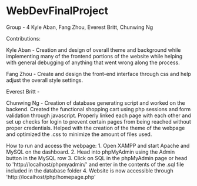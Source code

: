 # WebDevFinalProject

Group - 4
Kyle Aban, Fang Zhou, Everest Britt, Chunwing Ng

Contributions:

Kyle Aban - Creation and design of overall theme and background while implementing
many of the frontend portions of the website while helping with general debugging of anything that went wrong along the process.

Fang Zhou - Create and design the front-end interface through css and help adjust the overall style settings.

Everest Britt - 

Chunwing Ng - Creation of database generating script and worked on the backend. Created the functional shopping cart using php sessions and form validation through javascript. Properly
linked each page with each other and set up checks for login to prevent certain pages from being reached without proper credentials. Helped with the creation of the theme of the webpage and optimized
the .css to minimize the amount of files used.


How to run and access the webpage:
    1. Open XAMPP and start Apache and MySQL on the dashboard.
    2. Head into phpMyAdmin using the Admin button in the MySQL row
    3. Click on SQL in the phpMyAdmin page or head to 'http://localhost/phpmyadmin/' and enter in the contents of the .sql file included in the database folder
    4. Website is now accessible through 'http://localhost/php/homepage.php'